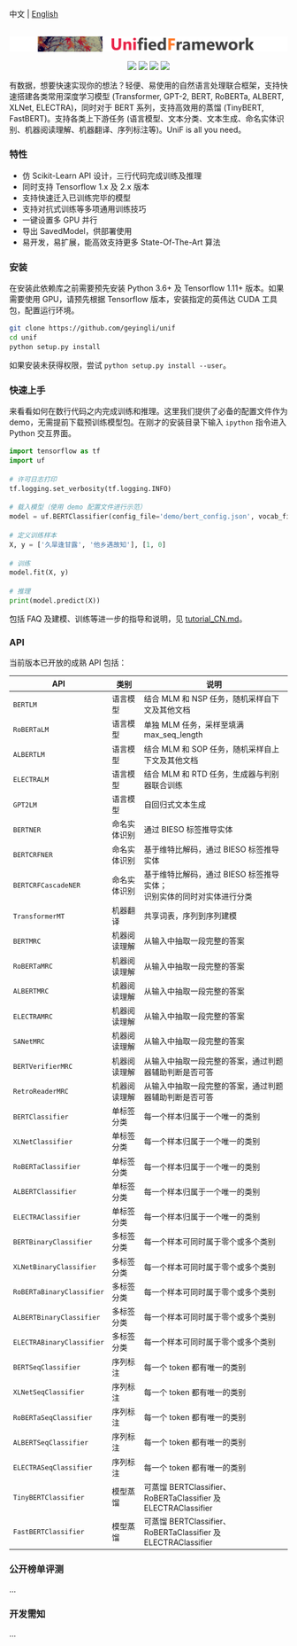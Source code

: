 中文 | [English](../README.md)

<p align="center">
    <br>
    	<img src="./logo.png" style="zoom:70%"/>
    <br>
<p>
<p align="center">
    <a>
        <img src="https://img.shields.io/badge/build-passing-brightgreen">
    </a>
    <a>
        <img src="https://img.shields.io/badge/version-beta2.3.0-blue">
    </a>
    <a>
        <img src="https://img.shields.io/badge/tensorflow-≥1.11.0-yellow">
    </a>
    <a>
        <img src="https://img.shields.io/badge/license-Apache2.0-red">
    </a>
</p>

有数据，想要快速实现你的想法？轻便、易使用的自然语言处理联合框架，支持快速搭建各类常用深度学习模型 (Transformer, GPT-2, BERT, RoBERTa, ALBERT, XLNet, ELECTRA)，同时对于 BERT 系列，支持高效用的蒸馏 (TinyBERT, FastBERT)。支持各类上下游任务 (语言模型、文本分类、文本生成、命名实体识别、机器阅读理解、机器翻译、序列标注等)。UniF is all you need。

### 特性

- 仿 Scikit-Learn API 设计，三行代码完成训练及推理
- 同时支持 Tensorflow 1.x 及 2.x 版本
- 支持快速迁入已训练完毕的模型
- 支持对抗式训练等多项通用训练技巧
- 一键设置多 GPU 并行
- 导出 SavedModel，供部署使用
- 易开发，易扩展，能高效支持更多 State-Of-The-Art 算法

### 安装

在安装此依赖库之前需要预先安装 Python 3.6+ 及 Tensorflow 1.11+ 版本。如果需要使用 GPU，请预先根据 Tensorflow 版本，安装指定的英伟达 CUDA 工具包，配置运行环境。

``` bash
git clone https://github.com/geyingli/unif
cd unif
python setup.py install
```

如果安装未获得权限，尝试 `python setup.py install --user`。

### 快速上手

来看看如何在数行代码之内完成训练和推理。这里我们提供了必备的配置文件作为 demo，无需提前下载预训练模型包。在刚才的安装目录下输入 `ipython` 指令进入 Python 交互界面。

``` python
import tensorflow as tf
import uf

# 许可日志打印
tf.logging.set_verbosity(tf.logging.INFO)

# 载入模型（使用 demo 配置文件进行示范）
model = uf.BERTClassifier(config_file='demo/bert_config.json', vocab_file='demo/vocab.txt')

# 定义训练样本
X, y = ['久旱逢甘露', '他乡遇故知'], [1, 0]

# 训练
model.fit(X, y)

# 推理
print(model.predict(X))
```

包括 FAQ 及建模、训练等进一步的指导和说明，见 [tutorial_CN.md](./tutorial_CN.md)。

### API

当前版本已开放的成熟 API 包括：

| API 				| 类别         | 说明                                                 |
| ----------- | ------------ | ---------------------------------------------------- |
| `BERTLM` 		| 语言模型 | 结合 MLM 和 NSP 任务，随机采样自下文及其他文档 |
| `RoBERTaLM` 		| 语言模型 | 单独 MLM 任务，采样至填满 max_seq_length |
| `ALBERTLM` 		| 语言模型 | 结合 MLM 和 SOP 任务，随机采样自上下文及其他文档 |
| `ELECTRALM` 		| 语言模型 | 结合 MLM 和 RTD 任务，生成器与判别器联合训练 |
| `GPT2LM` | 语言模型 | 自回归式文本生成 |
| `BERTNER` 		| 命名实体识别 | 通过 BIESO 标签推导实体 |
| `BERTCRFNER` 		| 命名实体识别 | 基于维特比解码，通过 BIESO 标签推导实体 |
| `BERTCRFCascadeNER` | 命名实体识别 | 基于维特比解码，通过 BIESO 标签推导实体；<br>识别实体的同时对实体进行分类 |
| `TransformerMT` | 机器翻译 | 共享词表，序列到序列建模 |
| `BERTMRC` 		| 机器阅读理解 | 从输入中抽取一段完整的答案 |
| `RoBERTaMRC` 		| 机器阅读理解 | 从输入中抽取一段完整的答案 |
| `ALBERTMRC` 		| 机器阅读理解 | 从输入中抽取一段完整的答案 |
| `ELECTRAMRC` 		| 机器阅读理解 | 从输入中抽取一段完整的答案 |
| `SANetMRC` 		| 机器阅读理解 | 从输入中抽取一段完整的答案 |
| `BERTVerifierMRC` | 机器阅读理解 | 从输入中抽取一段完整的答案，通过判题器辅助判断是否可答 |
| `RetroReaderMRC` | 机器阅读理解 | 从输入中抽取一段完整的答案，通过判题器辅助判断是否可答 |
| `BERTClassifier` 		| 单标签分类 | 每一个样本归属于一个唯一的类别 |
| `XLNetClassifier` 		| 单标签分类 | 每一个样本归属于一个唯一的类别 |
| `RoBERTaClassifier` 		| 单标签分类 | 每一个样本归属于一个唯一的类别 |
| `ALBERTClassifier` 		| 单标签分类 | 每一个样本归属于一个唯一的类别 |
| `ELECTRAClassifier` 		| 单标签分类 | 每一个样本归属于一个唯一的类别 |
| `BERTBinaryClassifier` 		| 多标签分类 | 每一个样本可同时属于零个或多个类别 |
| `XLNetBinaryClassifier` 		| 多标签分类 | 每一个样本可同时属于零个或多个类别 |
| `RoBERTaBinaryClassifier` 		| 多标签分类 | 每一个样本可同时属于零个或多个类别 |
| `ALBERTBinaryClassifier` 		| 多标签分类 | 每一个样本可同时属于零个或多个类别 |
| `ELECTRABinaryClassifier` 		| 多标签分类 | 每一个样本可同时属于零个或多个类别 |
| `BERTSeqClassifier` 		| 序列标注 | 每一个 token 都有唯一的类别 |
| `XLNetSeqClassifier` 		| 序列标注 | 每一个 token 都有唯一的类别 |
| `RoBERTaSeqClassifier` 		| 序列标注 | 每一个 token 都有唯一的类别 |
| `ALBERTSeqClassifier` 		| 序列标注 | 每一个 token 都有唯一的类别 |
| `ELECTRASeqClassifier` 		| 序列标注 | 每一个 token 都有唯一的类别 |
| `TinyBERTClassifier` 		| 模型蒸馏 | 可蒸馏 BERTClassifier、RoBERTaClassifier 及 ELECTRAClassifier |
| `FastBERTClassifier` 		| 模型蒸馏 | 可蒸馏 BERTClassifier、RoBERTaClassifier 及 ELECTRAClassifier |

### 公开榜单评测

...

### 开发需知

...